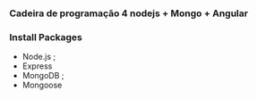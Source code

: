 ### Cadeira de programação 4 nodejs + Mongo + Angular

### Install Packages
- Node.js ;
- Express
- MongoDB ;
- Mongoose



